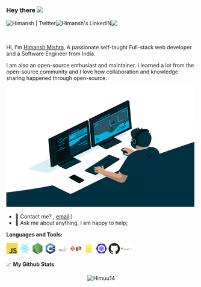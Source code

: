 ### Hey there <img src="https://media.giphy.com/media/hvRJCLFzcasrR4ia7z/giphy.gif" width="25px">

<a href="https://twitter.com/Himansh29512995">
  <img align="left" alt="Himansh | Twitter" />
</a>
<a href="https://www.linkedin.com/in/himansh-mishra-b18a69169/">
  <img align="left" alt="Himansh's LinkedIN" />
</a>

![](https://vbr.wocr.tk/badge?page_id=Himuu14.Himuu14)

<br />

Hi, I'm [Himansh Mishra](https://twitter.com/Himansh29512995), A passionate self-taught Full-stack web developer and a Software Engineer from India.

I am also an open-source enthusiast and maintainer. I learned a lot from the open-source community and I love how collaboration and knowledge sharing happened through open-source.

<img alt="GIF" src="https://github.com/Himuu14/Himuu14/blob/main/animated.gif?raw=true" width="500" height="320" />
  
- 💼 Contact me? , [email](mailto:himuu999@gmail.com):)
- 💬 Ask me about anything, I am happy to help;

**Languages and Tools:**

<code><img height="30" src="https://raw.githubusercontent.com/github/explore/80688e429a7d4ef2fca1e82350fe8e3517d3494d/topics/javascript/javascript.png"></code>
<code><img height="30" src="https://raw.githubusercontent.com/github/explore/80688e429a7d4ef2fca1e82350fe8e3517d3494d/topics/react/react.png"></code>
<code><img height="30" src="https://raw.githubusercontent.com/github/explore/80688e429a7d4ef2fca1e82350fe8e3517d3494d/topics/nodejs/nodejs.png"></code>
<code><img height="30" src="https://raw.githubusercontent.com/github/explore/80688e429a7d4ef2fca1e82350fe8e3517d3494d/topics/cpp/cpp.png"></code>
<code><img height="30" src="https://raw.githubusercontent.com/github/explore/80688e429a7d4ef2fca1e82350fe8e3517d3494d/topics/mysql/mysql.png"></code>
<code><img height="30" src="https://raw.githubusercontent.com/github/explore/80688e429a7d4ef2fca1e82350fe8e3517d3494d/topics/git/git.png"></code>
<code><img height="30" src="https://raw.githubusercontent.com/github/explore/13295c57999765ac9ffa3281942a72ab08b79de2/topics/database/database.png"></code>
<code><img height="30" src="https://raw.githubusercontent.com/github/explore/80688e429a7d4ef2fca1e82350fe8e3517d3494d/topics/eslint/eslint.png"></code>
<code><img height="30" src="https://raw.githubusercontent.com/github/explore/89bdd9644f44d1b12180fd512b95574fe4c54617/topics/github-api/github-api.png"></code>
<code><img height="30" src="https://raw.githubusercontent.com/github/explore/80688e429a7d4ef2fca1e82350fe8e3517d3494d/topics/mongodb/mongodb.png"></code>

📈 **My Github Stats**

<p align="center"> <img src="https://github-readme-stats.vercel.app/api?username=Himuu14&show_icons=true&theme=gotham" alt="Himuu14" />
